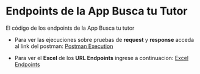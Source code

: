 # Endpoints de la App Busca tu Tutor
El código de los endpoints de la App Busca tu tutor

* Para ver las ejecuciones sobre pruebas de **request**  y **response**
acceda al link del postman:
[Postman Execution](https://documenter.getpostman.com/view/17242448/UVXokYuu)

* Para ver el **Excel** de los **URL Endpoints** ingrese a continuacion:
[Excel Endpoints](https://docs.google.com/spreadsheets/d/1fTY-7J-MDikv4pDtgew39vzyn-2Ni0brTyo46HH6BGE/edit)

